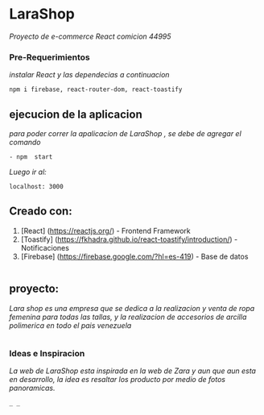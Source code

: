 # LaraShop
_Proyecto de e-commerce React comicion 44995_

### Pre-Requerimientos
_instalar React y las dependecias a continuacion_

```
npm i firebase, react-router-dom, react-toastify
```

## ejecucion de la aplicacion
_para poder correr la apalicacion de LaraShop , se debe de agregar el comando_
```
- npm  start
```
_Luego ir al:_
```
localhost: 3000
```
## Creado con:

1. [React] (https://reactjs.org/) - Frontend Framework
2. [Toastify] (https://fkhadra.github.io/react-toastify/introduction/) - Notificaciones
3. [Firebase] (https://firebase.google.com/?hl=es-419) - Base de datos
```

```
## proyecto:

_Lara shop es una empresa que se dedica a la realizacion y venta de ropa femenina para todas las tallas, y la realizacion de accesorios de arcilla polimerica en todo el pais venezuela_
```
```
### Ideas e Inspiracion
_La web de LaraShop esta inspirada en la web de Zara y aun que aun esta en desarrollo, la idea es resaltar los producto por medio de fotos panoramicas._
```
_ _